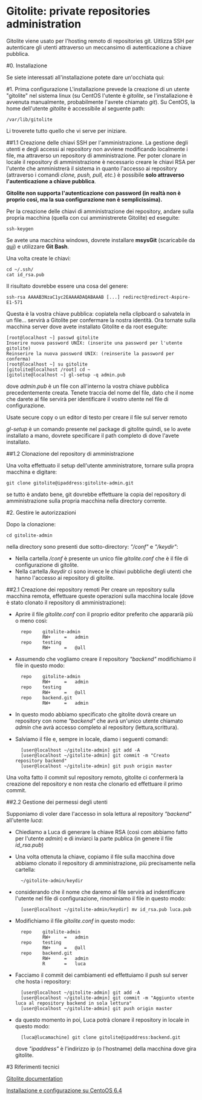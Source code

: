 Gitolite: private repositories administration
=============================================

Gitolite viene usato per l'hosting remoto di repositories git.  Uitlizza SSH per autenticare gli utenti attraverso un meccansimo di autenticazione a chiave pubblica. 

#0. Installazione

Se siete interessati all'installazione potete dare un'occhiata qui: 

#1. Prima configurazione
L'installazione prevede la creazione di un utente "gitolite" nel sistema linux (su CentOS l'utente è *gitolite*, se l'installazione è avvenuta manualmente, probabilmente l'avrete chiamato *git*). Su CentOS, la home dell'utente *gitolite* è accessibile al seguente path:

    /var/lib/gitolite

Li troverete tutto quello che vi serve per iniziare.

##1.1 Creazione delle chiavi SSH per l'amministrazione.
La gestione degli utenti e degli accessi ai repository non avviene modificando localmente i file, ma attraverso un repository di amministrazione. Per poter clonare in locale il repository di amministrazione è necessario creare le chiavi RSA per l'utente che amministrerà il sistema in quanto l'accesso ai repository (attraverso i comandi *clone, push, pull, etc.*) è possibile **solo attraverso l'autenticazione a chiave pubblica**. 

**Gitolite non supporta l'autenticazione con password (in realtà non è proprio così, ma la sua configurazione non è semplicissima).**

Per la creazione delle chiavi di amministrazione dei repository, andare sulla propria macchina (quella con cui amministrerete Gitolite) ed eseguite:

    ssh-keygen

Se avete una macchina windows, dovrete installare **msysGit**  (scaricabile da [qui](http://msysgit.github.io/)) e utilizzare **Git Bash**.

Una volta create le chiavi:

    cd ~/.ssh/
    cat id_rsa.pub

Il risultato dovrebbe essere una cosa del genere:
    
    ssh-rsa AAAAB3NzaC1yc2EAAAADAQABAAAB [...] redirect@redirect-Aspire-E1-571

Questa è la vostra chiave pubblica: copiatela nella clipboard o salvatela in un file... servirà a Gitolite per confermare la nostra identità.
Ora tornate sulla macchina server dove avete installato Gitolite e da root eseguite:

    [root@localhost ~] passwd gitolite
    Inserire nuova password UNIX: (inserite una password per l'utente gitolite)
    Reinserire la nuova password UNIX: (reinserite la password per conferma)
    [root@localhost ~] su gitolite
    [gitolite@localhost /root] cd ~
    [gitolite@localhost ~] gl-setup -q admin.pub

dove *admin.pub* è un file con all'interno la vostra chiave pubblica precedentemente creata. Tenete traccia del nome del file, dato che il nome che darete al file servirà per identificare il vostro utente nel file di configurazione. 

Usate secure copy o un editor di testo per creare il file sul server remoto 

*gl-setup* è un comando presente nel package di gitolite quindi, se lo avete installato a mano, dovrete specificare il path completo di dove l'avete installato. 

##1.2 Clonazione del repository di amministrazione

Una volta effettuato il setup dell'utente amministratore, tornare sulla propra macchina e digitare:

    git clone gitolite@ipaddress:gitolite-admin.git

se tutto è andato bene, git dovrebbe effettuare la copia del repository di amministrazione sulla propria macchina nella directory corrente.

#2. Gestire le autorizzazioni

Dopo la clonazione:

    cd gitolite-admin

nella directory sono presenti due sotto-directory: *"/conf"* e *"/keydir"*:

- Nella cartella */conf* è presente un unico file *gitolite.conf* che è il file di configurazione di gitolite. 
- Nella cartella */keydir* ci sono invece le chiavi pubbliche degli utenti che hanno l'accesso ai repository di gitolite.

##2.1 Creazione dei repository remoti
Per creare un repository sulla macchina remota, effettuare queste operazioni sulla macchina locale (dove è stato clonato il repository di amministrazione):

- Aprire il file *gitolite.conf* con il proprio editor preferito che appararià più o meno così:

        repo    gitolite-admin
                RW+     =   admin
        repo    testing
                RW+     =   @all

- Assumendo che vogliamo creare il repository *"backend"* modifichiamo il file in questo modo:

        repo    gitolite-admin
                RW+     =   admin
        repo    testing
                RW+     =   @all
        repo    backend.git
                RW+     =   admin

- In questo modo abbiamo specificato che gitolite dovrà creare un repository con nome *"backend"* che avrà un'unico utente chiamato *admin* che avrà accesso completo al repository (lettura,scrittura).

- Salviamo il file e, sempre in locale, diamo i seguenti comandi:

        [user@localhost ~/gitolite-admin] git add -A
        [user@localhost ~/gitolite-admin] git commit -m "Creato repository backend"
        [user@localhost ~/gitolite-admin] git push origin master

Una volta fatto il commit sul repository remoto, gitolite ci confermerà la creazione del repository e non resta che clonarlo ed effettuare il primo commit.

##2.2 Gestione dei permessi degli utenti

Supponiamo di voler dare l'accesso in sola lettura al repository *"backend"* all'utente *luca*:

- Chiediamo a Luca di generare la chiave RSA (così com abbiamo fatto per l'utente *admin*) e di inviarci la parte publica (in genere il file *id_rsa.pub*)
- Una volta ottenuta la chiave, copiamo il file sulla macchina dove abbiamo clonato il repository di amministrazione, più precisamente nella cartella:

        ~/gitolite-admin/keydir

- considerando che il nome che daremo al file servirà ad indentificare l'utente nel file di configurazione, rinominiamo il file in questo modo:

        [user@localhost ~/gitolite-admin/keydir] mv id_rsa.pub luca.pub

- Modifichiamo il file *gitolite.conf* in questo modo:

        repo    gitolite-admin
                RW+     =   admin
        repo    testing
                RW+     =   @all
        repo    backend.git
                RW+     =   admin
                R       =   luca

- Facciamo il commit dei cambiamenti ed effettuiamo il push sul server che hosta i repository:

        [user@localhost ~/gitolite-admin] git add -A
        [user@localhost ~/gitolite-admin] git commit -m "Aggiunto utente luca al repository backend in sola lettura"
        [user@localhost ~/gitolite-admin] git push origin master

- da questo momento in poi, Luca potrà clonare il repository in locale in questo modo:

        [luca@lucamachine] git clone gitolite@ipaddress:backend.git

     dove *"ipaddress"* è l'indirizzo ip (o l'hostname) della macchina dove gira gitolite.

#3 Riferimenti tecnici

[Gitolite documentation](http://www.google.com)

[Installazione e configurazione su CentoOS 6.4](http://sachinsharm.wordpress.com/2013/10/04/installsetup-and-configure-git-server-with-gitolite-and-gitweb-on-centosrhel-6-4/)
